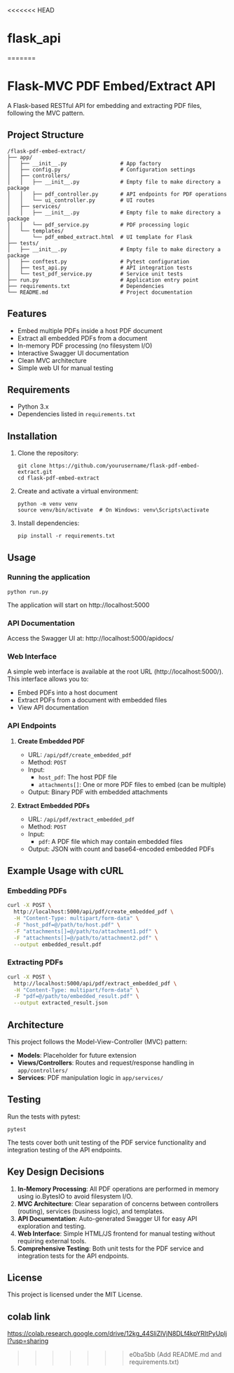 <<<<<<< HEAD
# flask_api
=======
# Flask-MVC PDF Embed/Extract API

A Flask-based RESTful API for embedding and extracting PDF files, following the MVC pattern.

## Project Structure

```
/flask-pdf-embed-extract/
├── app/
│   ├── __init__.py                 # App factory
│   ├── config.py                   # Configuration settings
│   ├── controllers/
│   │   ├── __init__.py             # Empty file to make directory a package
│   │   ├── pdf_controller.py       # API endpoints for PDF operations
│   │   └── ui_controller.py        # UI routes
│   ├── services/
│   │   ├── __init__.py             # Empty file to make directory a package
│   │   └── pdf_service.py          # PDF processing logic
│   └── templates/
│       └── pdf_embed_extract.html  # UI template for Flask
├── tests/
│   ├── __init__.py                 # Empty file to make directory a package
│   ├── conftest.py                 # Pytest configuration
│   ├── test_api.py                 # API integration tests
│   └── test_pdf_service.py         # Service unit tests
├── run.py                          # Application entry point
├── requirements.txt                # Dependencies
└── README.md                       # Project documentation
```

## Features

- Embed multiple PDFs inside a host PDF document
- Extract all embedded PDFs from a document
- In-memory PDF processing (no filesystem I/O)
- Interactive Swagger UI documentation
- Clean MVC architecture
- Simple web UI for manual testing

## Requirements

- Python 3.x
- Dependencies listed in `requirements.txt`

## Installation

1. Clone the repository:

   ```
   git clone https://github.com/yourusername/flask-pdf-embed-extract.git
   cd flask-pdf-embed-extract
   ```

2. Create and activate a virtual environment:

   ```
   python -m venv venv
   source venv/bin/activate  # On Windows: venv\Scripts\activate
   ```

3. Install dependencies:
   ```
   pip install -r requirements.txt
   ```

## Usage

### Running the application

```
python run.py
```

The application will start on http://localhost:5000

### API Documentation

Access the Swagger UI at: http://localhost:5000/apidocs/

### Web Interface

A simple web interface is available at the root URL (http://localhost:5000/). This interface allows you to:

- Embed PDFs into a host document
- Extract PDFs from a document with embedded files
- View API documentation

### API Endpoints

1. **Create Embedded PDF**

   - URL: `/api/pdf/create_embedded_pdf`
   - Method: `POST`
   - Input:
     - `host_pdf`: The host PDF file
     - `attachments[]`: One or more PDF files to embed (can be multiple)
   - Output: Binary PDF with embedded attachments

2. **Extract Embedded PDFs**
   - URL: `/api/pdf/extract_embedded_pdf`
   - Method: `POST`
   - Input:
     - `pdf`: A PDF file which may contain embedded files
   - Output: JSON with count and base64-encoded embedded PDFs

## Example Usage with cURL

### Embedding PDFs

```bash
curl -X POST \
  http://localhost:5000/api/pdf/create_embedded_pdf \
  -H "Content-Type: multipart/form-data" \
  -F "host_pdf=@/path/to/host.pdf" \
  -F "attachments[]=@/path/to/attachment1.pdf" \
  -F "attachments[]=@/path/to/attachment2.pdf" \
  --output embedded_result.pdf
```

### Extracting PDFs

```bash
curl -X POST \
  http://localhost:5000/api/pdf/extract_embedded_pdf \
  -H "Content-Type: multipart/form-data" \
  -F "pdf=@/path/to/embedded_result.pdf" \
  --output extracted_result.json
```

## Architecture

This project follows the Model-View-Controller (MVC) pattern:

- **Models**: Placeholder for future extension
- **Views/Controllers**: Routes and request/response handling in `app/controllers/`
- **Services**: PDF manipulation logic in `app/services/`

## Testing

Run the tests with pytest:

```
pytest
```

The tests cover both unit testing of the PDF service functionality and integration testing of the API endpoints.

## Key Design Decisions

1. **In-Memory Processing**: All PDF operations are performed in memory using io.BytesIO to avoid filesystem I/O.
2. **MVC Architecture**: Clear separation of concerns between controllers (routing), services (business logic), and templates.
3. **API Documentation**: Auto-generated Swagger UI for easy API exploration and testing.
4. **Web Interface**: Simple HTML/JS frontend for manual testing without requiring external tools.
5. **Comprehensive Testing**: Both unit tests for the PDF service and integration tests for the API endpoints.

## License

This project is licensed under the MIT License.

## colab link

https://colab.research.google.com/drive/12kg_44SliZlVjN8DLf4kpYRItPyUpljI?usp=sharing
>>>>>>> e0ba5bb (Add README.md and requirements.txt)
